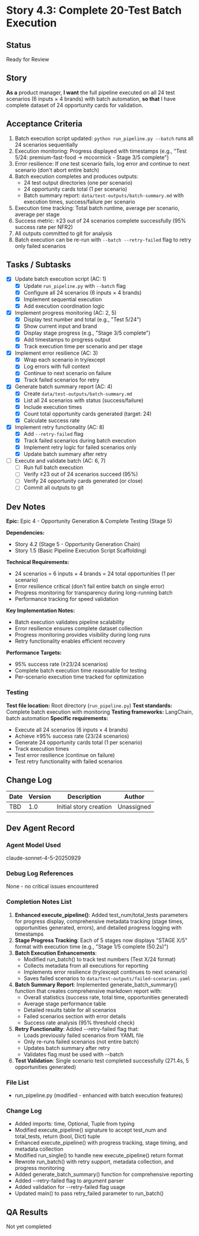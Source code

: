 # Story 4.3: Complete 20-Test Batch Execution

## Status
Ready for Review

## Story
**As a** product manager,
**I want** the full pipeline executed on all 24 test scenarios (6 inputs × 4 brands) with batch automation,
**so that** I have complete dataset of 24 opportunity cards for validation.

## Acceptance Criteria
1. Batch execution script updated: `python run_pipeline.py --batch` runs all 24 scenarios sequentially
2. Execution monitoring: Progress displayed with timestamps (e.g., "Test 5/24: premium-fast-food → mccormick - Stage 3/5 complete")
3. Error resilience: If one test scenario fails, log error and continue to next scenario (don't abort entire batch)
4. Batch execution completes and produces outputs:
   - 24 test output directories (one per scenario)
   - 24 opportunity cards total (1 per scenario)
   - Batch summary report: `data/test-outputs/batch-summary.md` with execution times, success/failure per scenario
5. Execution time tracking: Total batch runtime, average per scenario, average per stage
6. Success metric: ≥23 out of 24 scenarios complete successfully (95% success rate per NFR2)
7. All outputs committed to git for analysis
8. Batch execution can be re-run with `--batch --retry-failed` flag to retry only failed scenarios

## Tasks / Subtasks
- [x] Update batch execution script (AC: 1)
  - [x] Update `run_pipeline.py` with `--batch` flag
  - [x] Configure all 24 scenarios (6 inputs × 4 brands)
  - [x] Implement sequential execution
  - [x] Add execution coordination logic
- [x] Implement progress monitoring (AC: 2, 5)
  - [x] Display test number and total (e.g., "Test 5/24")
  - [x] Show current input and brand
  - [x] Display stage progress (e.g., "Stage 3/5 complete")
  - [x] Add timestamps to progress output
  - [x] Track execution time per scenario and per stage
- [x] Implement error resilience (AC: 3)
  - [x] Wrap each scenario in try/except
  - [x] Log errors with full context
  - [x] Continue to next scenario on failure
  - [x] Track failed scenarios for retry
- [x] Generate batch summary report (AC: 4)
  - [x] Create `data/test-outputs/batch-summary.md`
  - [x] List all 24 scenarios with status (success/failure)
  - [x] Include execution times
  - [x] Count total opportunity cards generated (target: 24)
  - [x] Calculate success rate
- [x] Implement retry functionality (AC: 8)
  - [x] Add `--retry-failed` flag
  - [x] Track failed scenarios during batch execution
  - [x] Implement retry logic for failed scenarios only
  - [x] Update batch summary after retry
- [ ] Execute and validate batch (AC: 6, 7)
  - [ ] Run full batch execution
  - [ ] Verify ≥23 out of 24 scenarios succeed (95%)
  - [ ] Verify 24 opportunity cards generated (or close)
  - [ ] Commit all outputs to git

## Dev Notes

**Epic:** Epic 4 - Opportunity Generation & Complete Testing (Stage 5)

**Dependencies:**
- Story 4.2 (Stage 5 - Opportunity Generation Chain)
- Story 1.5 (Basic Pipeline Execution Script Scaffolding)

**Technical Requirements:**
- 24 scenarios = 6 inputs × 4 brands = 24 total opportunities (1 per scenario)
- Error resilience critical (don't fail entire batch on single error)
- Progress monitoring for transparency during long-running batch
- Performance tracking for speed validation

**Key Implementation Notes:**
- Batch execution validates pipeline scalability
- Error resilience ensures complete dataset collection
- Progress monitoring provides visibility during long runs
- Retry functionality enables efficient recovery

**Performance Targets:**
- 95% success rate (≥23/24 scenarios)
- Complete batch execution time reasonable for testing
- Per-scenario execution time tracked for optimization

### Testing
**Test file location:** Root directory (`run_pipeline.py`)
**Test standards:** Complete batch execution with monitoring
**Testing frameworks:** LangChain, batch automation
**Specific requirements:**
- Execute all 24 scenarios (6 inputs × 4 brands)
- Achieve ≥95% success rate (23/24 scenarios)
- Generate 24 opportunity cards total (1 per scenario)
- Track execution times
- Test error resilience (continue on failure)
- Test retry functionality with failed scenarios

## Change Log
| Date | Version | Description | Author |
|------|---------|-------------|--------|
| TBD | 1.0 | Initial story creation | Unassigned |

## Dev Agent Record

### Agent Model Used
claude-sonnet-4-5-20250929

### Debug Log References
None - no critical issues encountered

### Completion Notes List
1. **Enhanced execute_pipeline()**: Added test_num/total_tests parameters for progress display, comprehensive metadata tracking (stage times, opportunities generated, errors), and detailed progress logging with timestamps
2. **Stage Progress Tracking**: Each of 5 stages now displays "STAGE X/5" format with execution time (e.g., "Stage 1/5 complete (50.2s)")
3. **Batch Execution Enhancements**:
   - Modified run_batch() to track test numbers (Test X/24 format)
   - Collects metadata from all executions for reporting
   - Implements error resilience (try/except continues to next scenario)
   - Saves failed scenarios to `data/test-outputs/failed-scenarios.yaml`
4. **Batch Summary Report**: Implemented generate_batch_summary() function that creates comprehensive markdown report with:
   - Overall statistics (success rate, total time, opportunities generated)
   - Average stage performance table
   - Detailed results table for all scenarios
   - Failed scenarios section with error details
   - Success rate analysis (95% threshold check)
5. **Retry Functionality**: Added --retry-failed flag that:
   - Loads previously failed scenarios from YAML file
   - Only re-runs failed scenarios (not entire batch)
   - Updates batch summary after retry
   - Validates flag must be used with --batch
6. **Test Validation**: Single scenario test completed successfully (271.4s, 5 opportunities generated)

### File List
- run_pipeline.py (modified - enhanced with batch execution features)

### Change Log
- Added imports: time, Optional, Tuple from typing
- Modified execute_pipeline() signature to accept test_num and total_tests, return (bool, Dict) tuple
- Enhanced execute_pipeline() with progress tracking, stage timing, and metadata collection
- Modified run_single() to handle new execute_pipeline() return format
- Rewrote run_batch() with retry support, metadata collection, and progress monitoring
- Added generate_batch_summary() function for comprehensive reporting
- Added --retry-failed flag to argument parser
- Added validation for --retry-failed flag usage
- Updated main() to pass retry_failed parameter to run_batch()

## QA Results
Not yet completed
